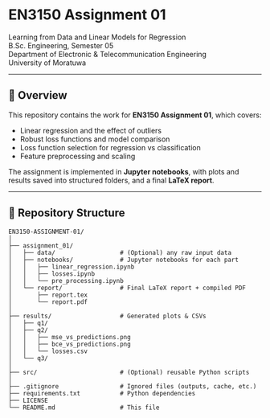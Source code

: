 # EN3150 Assignment 01  

Learning from Data and Linear Models for Regression  
B.Sc. Engineering, Semester 05  
Department of Electronic & Telecommunication Engineering  
University of Moratuwa  

---

## 📌 Overview
This repository contains the work for **EN3150 Assignment 01**, which covers:
- Linear regression and the effect of outliers  
- Robust loss functions and model comparison  
- Loss function selection for regression vs classification  
- Feature preprocessing and scaling  

The assignment is implemented in **Jupyter notebooks**, with plots and results saved into structured folders, and a final **LaTeX report**.

---

## 📂 Repository Structure
```text
EN3150-ASSIGNMENT-01/
│
├── assignment_01/
│   ├── data/                  # (Optional) any raw input data
│   ├── notebooks/             # Jupyter notebooks for each part
│   │   ├── linear_regression.ipynb
│   │   ├── losses.ipynb
│   │   └── pre_processing.ipynb
│   └── report/                # Final LaTeX report + compiled PDF
│       ├── report.tex
│       └── report.pdf
│
├── results/                   # Generated plots & CSVs
│   ├── q1/ 
│   ├── q2/
│   │   ├── mse_vs_predictions.png
│   │   ├── bce_vs_predictions.png
│   │   └── losses.csv
│   └── q3/
│
├── src/                       # (Optional) reusable Python scripts
│
├── .gitignore                 # Ignored files (outputs, cache, etc.)
├── requirements.txt           # Python dependencies
├── LICENSE
└── README.md                  # This file
